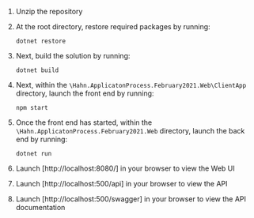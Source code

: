 1. Unzip the repository
2. At the root directory, restore required packages by running:
   ```
   dotnet restore
   ```
3. Next, build the solution by running:
   ```
   dotnet build
   ```
4. Next, within the `\Hahn.ApplicatonProcess.February2021.Web\ClientApp` directory, launch the front end by running:
   ```
   npm start
   ```
5. Once the front end has started, within the `\Hahn.ApplicatonProcess.February2021.Web` directory, launch the back end by running:
   ```
   dotnet run
   ```
6. Launch [http://localhost:8080/] in your browser to view the Web UI

7. Launch [http://localhost:500/api] in your browser to view the API
8. Launch [http://localhost:500/swagger] in your browser to view the API documentation
